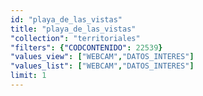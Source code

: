 ```yaml
---
id: "playa_de_las_vistas"
title: "playa_de_las_vistas"
"collection": "territoriales"
"filters": {"CODCONTENIDO": 22539}
"values_view": ["WEBCAM","DATOS_INTERES"]
"values_list": ["WEBCAM","DATOS_INTERES"]
limit: 1
---
```

<div class="row">
    <div layout="column" layout-gt-md="row" class="large-10 large-offset-1 columns">
        <app-side-nav flex flex-gt-md="25"></app-side-nav>
        <div flex layout="column" class="webcam-wrapper" >
            <!-- <h1 flex="100" class="element-title">{{ translate( 'pagina.titulo_', current_section() ) }}</h1> -->
            <div flex="100" class="webcam" bind-html-compile="element().WEBCAM"></div>
            <div flex="100" class="webcam-description" bind-html-compile="element().DATOS_INTERES"></div>
            <div flex="100" layout="column" layout-gt-md="row">
        <!--        <div flex="25" layout="column" layout-gt-xs="row" layout-align="center center" layout-align-gt-md="begin center">
                    <md-button class="md-button md-primary" ng-href="#/{{ lang() }}">
                        <md-icon class="material-icons" style="margin-top: -0.25em;">place</md-icon> {{ translate('webcams.', 'ubicacion') }}
                    </md-button>
                </div>
                <div flex layout="column" layout-gt-xs="row" layout-align="center center" layout-align-gt-md="end center">
                    <md-button class="md-button md-raised md-primary" ng-href="#/{{ lang() }}">
                        {{ translate('webcams.', 'modo_24_h') }}
                    </md-button>
                    <md-button class="md-button md-raised md-primary" ng-href="#/{{ lang() }}">
                        {{ translate('webcams.', 'imagen_en_vivo') }}
                    </md-button>
                    <md-button class="md-button md-raised md-primary" ng-href="#/{{ lang() }}">
                        {{ translate('webcams.', '50') }}
                    </md-button>
                </div> -->
            </div> 
        <!--    <div flex="100" class="webcam-extra-content">
                <h1>{{ translate('general.', 'mas_informacion') }}</h1>
            </div>  -->
            <app-back-bar></app-back-bar>
        </div>
    </div>
</div>
